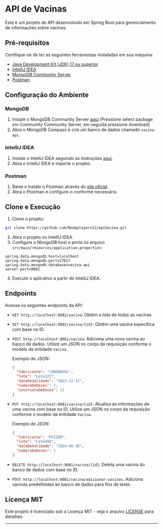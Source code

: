 # API de Vacinas

Este é um projeto de API desenvolvido em Spring Boot para gerenciamento de informações sobre vacinas.

## Pré-requisitos

Certifique-se de ter as seguintes ferramentas instaladas em sua máquina:

- [Java Development Kit (JDK) 17 ou superior](https://www.oracle.com/java/technologies/javase-downloads.html)
- [IntelliJ IDEA](https://www.jetbrains.com/idea/download/)
- [MongoDB Community Server](https://www.mongodb.com/try/download/community)
- [Postman](https://www.postman.com/downloads/)

## Configuração do Ambiente

### MongoDB

1. Instale o MongoDB Community Server [aqui](https://www.mongodb.com/try/download/community).(Pressione select package em Community Community Server, em seguida pressione download)
2. Abra o MongoDB Compass e crie um banco de dados chamado `vacina-api`.

### IntelliJ IDEA

1. Instale o IntelliJ IDEA seguindo as instruções [aqui](https://www.jetbrains.com/idea/download/).
2. Abra o IntelliJ IDEA e importe o projeto.

### Postman

1. Baixe e instale o Postman através do [site oficial](https://www.postman.com/downloads/).
2. Abra o Postman e configure-o conforme necessário.

## Clone e Execução

1. Clone o projeto:

```bash
git clone https://github.com/Noobplayerv12/apiVacina.git
```

2. Abra o projeto no IntelliJ IDEA.
3. Configure o MongoDB host e porta no arquivo `src/main/resources/application.properties`:

```properties
spring.data.mongodb.host=localhost
spring.data.mongodb.port=27017
spring.data.mongodb.database=vacina-api
server.port=8081
```

4. Execute o aplicativo a partir do IntelliJ IDEA.

## Endpoints

Acesse os seguintes endpoints da API:

- `GET http://localhost:8081/vacina`: Obtém a lista de todas as vacinas.
- `GET http://localhost:8081/vacina/{id}`: Obtém uma vacina específica com base no ID.
- `POST http://localhost:8081/vacina`: Adiciona uma nova vacina ao banco de dados. Utilize um JSON no corpo da requisição conforme o modelo da entidade `Vacina`.

  Exemplo de JSON:
  ```json
  {
    "fabricante": "CORONAVAC",
    "lote": "Lote123",
    "dataDeValidade": "2023-12-31",
    "numeroDeDoses": 2,
    "intervaloDeDoses": 21
  }
  ```

- `PUT http://localhost:8081/vacina/{id}`: Atualiza as informações de uma vacina com base no ID. Utilize um JSON no corpo da requisição conforme o modelo da entidade `Vacina`.

  Exemplo de JSON:
  ```json
  {
    "fabricante": "PFIZER",
    "lote": "Lote456",
    "dataDeValidade": "2024-06-30",
    "numeroDeDoses": 1
  }
  ```

- `DELETE http://localhost:8081/vacina/{id}`: Deleta uma vacina do banco de dados com base no ID.
- `POST http://localhost:8081/vacina/adicionar-vacinas`: Adiciona vacinas predefinidas ao banco de dados para fins de teste.

## Licença MIT

Este projeto é licenciado sob a Licença MIT - veja o arquivo [LICENSE](LICENSE) para detalhes.

---
